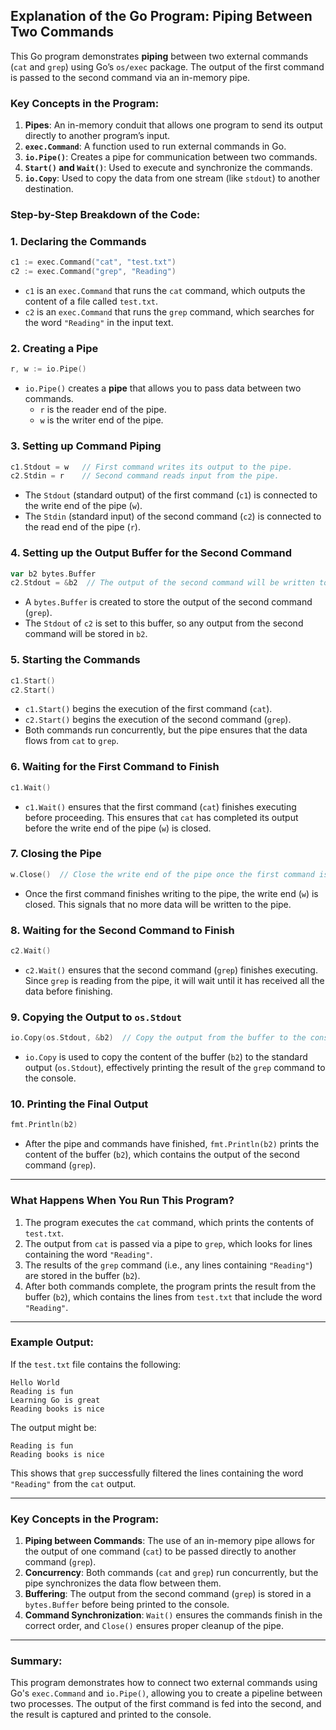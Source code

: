 ## **Explanation of the Go Program: Piping Between Two Commands**

This Go program demonstrates **piping** between two external commands (`cat` and `grep`) using Go’s `os/exec` package. The output of the first command is passed to the second command via an in-memory pipe.

### **Key Concepts in the Program:**

1. **Pipes**: An in-memory conduit that allows one program to send its output directly to another program’s input.
2. **`exec.Command`**: A function used to run external commands in Go.
3. **`io.Pipe()`**: Creates a pipe for communication between two commands.
4. **`Start()` and `Wait()`**: Used to execute and synchronize the commands.
5. **`io.Copy`**: Used to copy the data from one stream (like `stdout`) to another destination.

### **Step-by-Step Breakdown of the Code:**

### **1. Declaring the Commands**
```go
c1 := exec.Command("cat", "test.txt")
c2 := exec.Command("grep", "Reading")
```
- `c1` is an `exec.Command` that runs the `cat` command, which outputs the content of a file called `test.txt`.
- `c2` is an `exec.Command` that runs the `grep` command, which searches for the word `"Reading"` in the input text.

### **2. Creating a Pipe**
```go
r, w := io.Pipe()
```
- `io.Pipe()` creates a **pipe** that allows you to pass data between two commands.
  - `r` is the reader end of the pipe.
  - `w` is the writer end of the pipe.

### **3. Setting up Command Piping**
```go
c1.Stdout = w   // First command writes its output to the pipe.
c2.Stdin = r    // Second command reads input from the pipe.
```
- The `Stdout` (standard output) of the first command (`c1`) is connected to the write end of the pipe (`w`).
- The `Stdin` (standard input) of the second command (`c2`) is connected to the read end of the pipe (`r`).

### **4. Setting up the Output Buffer for the Second Command**
```go
var b2 bytes.Buffer
c2.Stdout = &b2  // The output of the second command will be written to this buffer.
```
- A `bytes.Buffer` is created to store the output of the second command (`grep`).
- The `Stdout` of `c2` is set to this buffer, so any output from the second command will be stored in `b2`.

### **5. Starting the Commands**
```go
c1.Start()
c2.Start()
```
- `c1.Start()` begins the execution of the first command (`cat`).
- `c2.Start()` begins the execution of the second command (`grep`).
- Both commands run concurrently, but the pipe ensures that the data flows from `cat` to `grep`.

### **6. Waiting for the First Command to Finish**
```go
c1.Wait()
```
- `c1.Wait()` ensures that the first command (`cat`) finishes executing before proceeding. This ensures that `cat` has completed its output before the write end of the pipe (`w`) is closed.

### **7. Closing the Pipe**
```go
w.Close()  // Close the write end of the pipe once the first command is done writing.
```
- Once the first command finishes writing to the pipe, the write end (`w`) is closed. This signals that no more data will be written to the pipe.

### **8. Waiting for the Second Command to Finish**
```go
c2.Wait()
```
- `c2.Wait()` ensures that the second command (`grep`) finishes executing. Since `grep` is reading from the pipe, it will wait until it has received all the data before finishing.

### **9. Copying the Output to `os.Stdout`**
```go
io.Copy(os.Stdout, &b2)  // Copy the output from the buffer to the console.
```
- `io.Copy` is used to copy the content of the buffer (`b2`) to the standard output (`os.Stdout`), effectively printing the result of the `grep` command to the console.

### **10. Printing the Final Output**
```go
fmt.Println(b2)
```
- After the pipe and commands have finished, `fmt.Println(b2)` prints the content of the buffer (`b2`), which contains the output of the second command (`grep`).

---

### **What Happens When You Run This Program?**

1. The program executes the `cat` command, which prints the contents of `test.txt`.
2. The output from `cat` is passed via a pipe to `grep`, which looks for lines containing the word `"Reading"`.
3. The results of the `grep` command (i.e., any lines containing `"Reading"`) are stored in the buffer (`b2`).
4. After both commands complete, the program prints the result from the buffer (`b2`), which contains the lines from `test.txt` that include the word `"Reading"`.

---

### **Example Output:**
If the `test.txt` file contains the following:
```
Hello World
Reading is fun
Learning Go is great
Reading books is nice
```

The output might be:
```
Reading is fun
Reading books is nice
```

This shows that `grep` successfully filtered the lines containing the word `"Reading"` from the `cat` output.

---

### **Key Concepts in the Program:**

1. **Piping between Commands**: The use of an in-memory pipe allows for the output of one command (`cat`) to be passed directly to another command (`grep`).
2. **Concurrency**: Both commands (`cat` and `grep`) run concurrently, but the pipe synchronizes the data flow between them.
3. **Buffering**: The output from the second command (`grep`) is stored in a `bytes.Buffer` before being printed to the console.
4. **Command Synchronization**: `Wait()` ensures the commands finish in the correct order, and `Close()` ensures proper cleanup of the pipe.

---

### **Summary:**

This program demonstrates how to connect two external commands using Go's `exec.Command` and `io.Pipe()`, allowing you to create a pipeline between two processes. The output of the first command is fed into the second, and the result is captured and printed to the console.